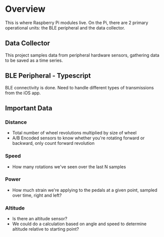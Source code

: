 # Overview
This is where Raspberry Pi modules live. On the Pi, there are 2 primary operational units: the BLE peripheral and the data collector.

## Data Collector
This project samples data from peripheral hardware sensors, gathering data to be saved as a time series.

## BLE Peripheral - Typescript
BLE connectivity is done. Need to handle different types of transmissions from the iOS app.

## Important Data
### Distance
* Total number of wheel revolutions multiplied by size of wheel
* A/B Encoded sensors to know whether you're rotating forward or backward, only count forward revolution

### Speed
* How many rotations we've seen over the last N samples

### Power
* How much strain we're applying to the pedals at a given point, sampled over time, right and left?

### Altitude
* Is there an altitude sensor?
* We could do a calculation based on angle and speed to determine altitude relative to starting point?
